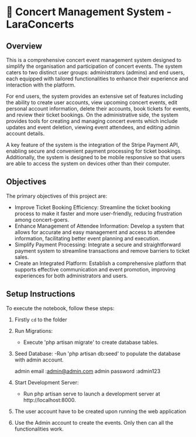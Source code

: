 # 🎵 Concert Management System - LaraConcerts

## Overview
This is a comprehensive concert event management system designed to simplify the organisation and participation of concert events. The system caters to two distinct user groups: administrators (admins) and end users, each equipped with tailored functionalities to enhance their experience and interaction with the platform.

For end users, the system provides an extensive set of features including the ability to create user accounts, view upcoming concert events, edit personal account information, delete their accounts, book tickets for events, and review their ticket bookings. 
On the administrative side, the system provides tools for creating and managing concert events which include updates and event deletion, viewing event attendees, and editing admin account details.

A key feature of the system is the integration of the Stripe Payment API, enabling secure and convenient payment processing for ticket bookings. Additionally, the system is designed to be mobile responsive so that
users are able to access the system on devices other than their computer.


## Objectives
The primary objectives of this project are:
- Improve Ticket Booking Efficiency: Streamline the ticket booking process to make it faster and more user-friendly, reducing frustration among concert-goers.
- Enhance Management of Attendee Information: Develop a system that allows for accurate and easy management and access to attendee information, facilitating better event planning and execution.
- Simplify Payment Processing: Integrate a secure and straightforward payment system to streamline transactions and remove barriers to ticket sales.
- Create an Integrated Platform: Establish a comprehensive platform that supports effective communication and event promotion, improving experiences for both administrators and users.


## Setup Instructions
To execute the notebook, follow these steps:
1) Firstly `cd` to the folder
    
2) Run Migrations:
   - Execute 'php artisan migrate' to create  database tables.
3) Seed Database:
   -Run 'php artisan db:seed' to populate the database with admin account.

    admin email    :admin@admin.com
    admin password :admin123
 
4) Start Development Server:
   - Run php artisan serve to launch a development server at http://localhost:8000.

5) The user account have to be created upon running the web application
6) Use the Admin account to create the events. Only then can all the functionalities work.
